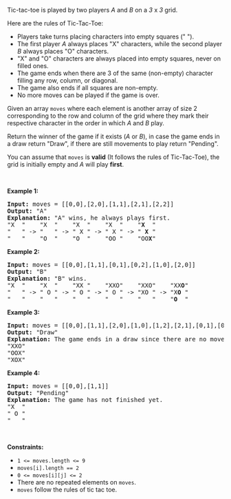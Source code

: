 <div><p>Tic-tac-toe is played&nbsp;by&nbsp;two players <em>A</em> and <em>B</em> on a&nbsp;<i>3</i>&nbsp;x&nbsp;<i>3</i>&nbsp;grid.</p>

<p>Here are the rules of Tic-Tac-Toe:</p>

<ul>
	<li>Players take turns placing characters into empty squares (" ").</li>
	<li>The first player <em>A</em> always places "X" characters, while the second player <em>B</em>&nbsp;always places "O" characters.</li>
	<li>"X" and "O" characters are always placed into empty squares, never on filled ones.</li>
	<li>The game ends when there are 3 of the same (non-empty) character filling any row, column, or diagonal.</li>
	<li>The game also ends if all squares are non-empty.</li>
	<li>No more moves can be played if the game is over.</li>
</ul>

<p>Given an array <code>moves</code> where each element&nbsp;is another array of size 2 corresponding to the row and column of the grid where they mark their respective character in the order in which <em>A</em> and <em>B</em> play.</p>

<p>Return the winner of the game if it exists (<em>A</em> or <em>B</em>), in case the game ends in a draw return "Draw", if there are still movements to play return "Pending".</p>

<p>You can assume that&nbsp;<code>moves</code> is&nbsp;<strong>valid</strong> (It follows the rules of Tic-Tac-Toe),&nbsp;the grid is initially empty and <em>A</em> will play <strong>first</strong>.</p>

<p>&nbsp;</p>
<p><strong>Example 1:</strong></p>

<pre><strong>Input:</strong> moves = [[0,0],[2,0],[1,1],[2,1],[2,2]]
<strong>Output:</strong> "A"
<strong>Explanation:</strong> "A" wins, he always plays first.
"X  "    "X  "    "X  "    "X  "    "<strong>X</strong>  "
"   " -&gt; "   " -&gt; " X " -&gt; " X " -&gt; " <strong>X</strong> "
"   "    "O  "    "O  "    "OO "    "OO<strong>X</strong>"
</pre>

<p><strong>Example 2:</strong></p>

<pre><strong>Input:</strong> moves = [[0,0],[1,1],[0,1],[0,2],[1,0],[2,0]]
<strong>Output:</strong> "B"
<strong>Explanation:</strong> "B" wins.
"X  "    "X  "    "XX "    "XXO"    "XXO"    "XX<strong>O</strong>"
"   " -&gt; " O " -&gt; " O " -&gt; " O " -&gt; "XO " -&gt; "X<strong>O</strong> " 
"   "    "   "    "   "    "   "    "   "    "<strong>O</strong>  "
</pre>

<p><strong>Example 3:</strong></p>

<pre><strong>Input:</strong> moves = [[0,0],[1,1],[2,0],[1,0],[1,2],[2,1],[0,1],[0,2],[2,2]]
<strong>Output:</strong> "Draw"
<strong>Explanation:</strong> The game ends in a draw since there are no moves to make.
"XXO"
"OOX"
"XOX"
</pre>

<p><strong>Example 4:</strong></p>

<pre><strong>Input:</strong> moves = [[0,0],[1,1]]
<strong>Output:</strong> "Pending"
<strong>Explanation:</strong> The game has not finished yet.
"X  "
" O "
"   "
</pre>

<p>&nbsp;</p>
<p><strong>Constraints:</strong></p>

<ul>
	<li><code>1 &lt;= moves.length &lt;= 9</code></li>
	<li><code>moves[i].length == 2</code></li>
	<li><code>0 &lt;= moves[i][j] &lt;= 2</code></li>
	<li>There are no repeated elements on <code>moves</code>.</li>
	<li><code>moves</code> follow the rules of tic tac toe.</li>
</ul></div>